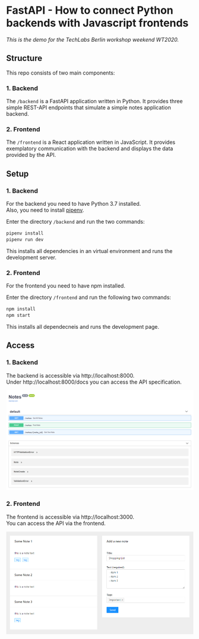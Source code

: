 # FastAPI - How to connect Python backends with Javascript frontends

_This is the demo for the TechLabs Berlin workshop weekend WT2020._


## Structure

This repo consists of two main components:

### 1. Backend

The `/backend` is a FastAPI application written in Python.
It provides three simple REST-API endpoints that simulate a simple notes application backend.

### 2. Frontend

The `/frontend` is a React application written in JavaScript.
It provides exemplatory communication with the backend and displays the data provided by the API.

## Setup

### 1. Backend

For the backend you need to have Python 3.7 installed.  
Also, you need to install [pipenv](https://github.com/pypa/pipenv).

Enter the directory `/backend` and run the two commands:

```bash
pipenv install
pipenv run dev
```

This installs all dependencies in an virtual environment and runs the development server.

### 2. Frontend

For the frontend you need to have npm installed.

Enter the directory `/frontend` and run the following two commands:

```bash
npm install
npm start
```

This installs all dependecneis and runs the development page.

## Access

### 1. Backend

The backend is accessible via http://localhost:8000.  
Under http://localhost:8000/docs you can access the API specification.

![Backend FastAPI Specification](./docs/backend.png)

### 2. Frontend

The frontend is accessible via http://localhost:3000.  
You can access the API via the frontend.

![Frontend View](./docs/frontend.png)
